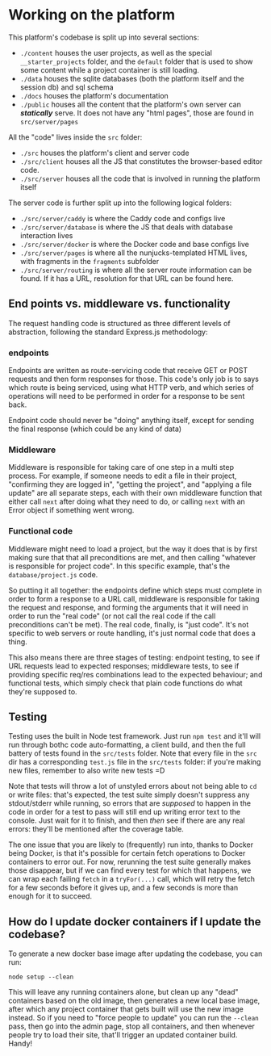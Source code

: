 # Working on the platform

This platform's codebase is split up into several sections:

- `./content` houses the user projects, as well as the special `__starter_projects` folder, and the `default` folder that is used to show some content while a project container is still loading.
- `./data` houses the sqlite databases (both the platform itself and the session db) and sql schema
- `./docs` houses the platform's documentation
- `./public` houses all the content that the platform's own server can **_statically_** serve. It does not have any "html pages", those are found in `src/server/pages`

All the "code" lives inside the `src` folder:

- `./src` houses the platform's client and server code
- `./src/client` houses all the JS that constitutes the browser-based editor code.
- `./src/server` houses all the code that is involved in running the platform itself

The server code is further split up into the following logical folders:

- `./src/server/caddy` is where the Caddy code and configs live
- `./src/server/database` is where the JS that deals with database interaction lives
- `./src/server/docker` is where the Docker code and base configs live
- `./src/server/pages` is where all the nunjucks-templated HTML lives, with fragments in the `fragments` subfolder
- `./src/server/routing` is where all the server route information can be found. If it has a URL, resolution for that URL can be found here.

## End points vs. middleware vs. functionality

The request handling code is structured as three different levels of abstraction, following the standard Express.js methodology:

### endpoints

Endpoints are written as route-servicing code that receive GET or POST requests and then form responses for those. This code's only job is to says which route is being serviced, using what HTTP verb, and which series of operations will need to be performed in order for a response to be sent back.

Endpoint code should never be "doing" anything itself, except for sending the final response (which could be any kind of data)

### Middleware

Middleware is responsible for taking care of one step in a multi step process. For example, if someone needs to edit a file in their project, "confirming they are logged in", "getting the project", and "applying a file update" are all separate steps, each with their own middleware function that either call `next` after doing what they need to do, or calling `next` with an Error object if something went wrong.

### Functional code

Middleware might need to load a project, but the way it does that is by first making sure that that all preconditions are met, and then calling "whatever is responsible for project code". In this specific example, that's the `database/project.js` code.

So putting it all together: the endpoints define which steps must complete in order to form a response to a URL call, middleware is responsible for taking the request and response, and forming the arguments that it will need in order to run the "real code" (or not call the real code if the call preconditions can't be met). The real code, finally, is "just code". It's not specific to web servers or route handling, it's just normal code that does a thing.

This also means there are three stages of testing: endpoint testing, to see if URL requests lead to expected responses; middleware tests, to see if providing specific req/res combinations lead to the expected behaviour; and functional tests, which simply check that plain code functions do what they're supposed to.

## Testing

Testing uses the built in Node test framework. Just run `npm test` and it'll will run through bothc code auto-formatting, a client build, and then the full battery of tests found in the `src/tests` folder. Note that every file in the `src` dir has a corresponding `test.js` file in the `src/tests` folder: if you're making new files, remember to also write new tests =D

Note that tests will throw a lot of unstyled errors about not being able to `cd` or write files: that's expected, the test suite simply doesn't suppress any stdout/stderr while running, so errors that are _supposed_ to happen in the code in order for a test to pass will still end up writing error text to the console. Just wait for it to finish, and then _then_ see if there are any real errors: they'll be mentioned after the coverage table.

The one issue that you are likely to (frequently) run into, thanks to Docker being Docker, is that it's possible for certain fetch operations to Docker containers to error out. For now, rerunning the test suite generally makes those disappear, but if we can find every test for which that happens, we can wrap each failing `fetch` in a `tryFor(...)` call, which will retry the fetch for a few seconds before it gives up, and a few seconds is more than enough for it to succeed.


## How do I update docker containers if I update the codebase?

To generate a new docker base image after updating the codebase, you can run:

```
node setup --clean
```

This will leave any running containers alone, but clean up any "dead" containers based on the old image, then generates a new local base image, after which any project container that gets built will use the new image instead. So if you need to "force people to update" you can run the `--clean` pass, then go into the admin page, stop all containers, and then whenever people try to load their site, that'll trigger an updated container build. Handy!